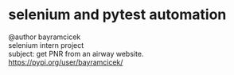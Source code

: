 # selenium and pytest automation
@author bayramcicek </br> selenium intern project </br> subject: get PNR from an airway website. </br> https://pypi.org/user/bayramcicek/ 
